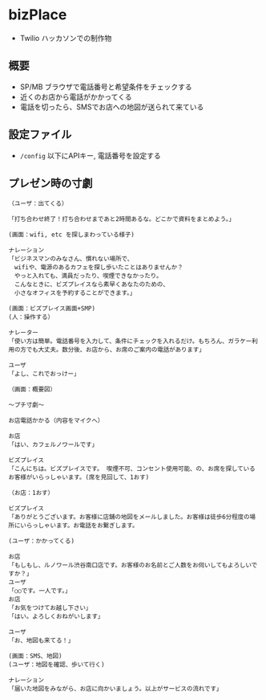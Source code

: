 # bizPlace

* Twilio ハッカソンでの制作物

## 概要

* SP/MB ブラウザで電話番号と希望条件をチェックする
* 近くのお店から電話がかかってくる
* 電話を切ったら、SMSでお店への地図が送られて来ている

## 設定ファイル

* `/config` 以下にAPIキー, 電話番号を設定する

## プレゼン時の寸劇

```
（ユーザ：出てくる）

「打ち合わせ終了！打ち合わせまであと2時間あるな。どこかで資料をまとめよう。」

(画面：wifi, etc を探しまわっている様子)

ナレーション
「ビジネスマンのみなさん、慣れない場所で、
　wifiや、電源のあるカフェを探し歩いたことはありませんか？
　やっと入れても、満員だったり、喫煙できなかったり。
　こんなときに、ビズプレイスなら素早くあなたのための、
　小さなオフィスを予約することができます。」

(画面：ビズプレイス画面+SMP)
(人：操作する）

ナレーター
「使い方は簡単。電話番号を入力して、条件にチェックを入れるだけ。もちろん、ガラケー利用の方でも大丈夫。数分後、お店から、お席のご案内の電話があります」

ユーザ
「よし、これでおっけー」

（画面：概要図）

〜プチ寸劇〜

お店電話かかる（内容をマイクへ）

お店
「はい、カフェルノワールです」

ビズプレイス
「こんにちは。ビズプレイスです。 喫煙不可、コンセント使用可能、の、お席を探しているお客様がいらっしゃいます。(席を見回して、1おす)

（お店：1おす）

ビズプレイス
「ありがとうございます。お客様に店舗の地図をメールしました。お客様は徒歩6分程度の場所にいらっしゃいます。お電話をお繋ぎします。

(ユーザ：かかってくる)

お店
「もしもし、ルノワール渋谷南口店です。お客様のお名前とご人数をお伺いしてもよろしいですか？」
ユーザ
「○○です。一人です。」
お店
「お気をつけてお越し下さい」
「はい。よろしくおねがいします」

ユーザ
「お、地図も来てる！」

(画面：SMS、地図)
(ユーザ：地図を確認、歩いて行く)

ナレーション
「届いた地図をみながら、お店に向かいましょう。以上がサービスの流れです」
```
